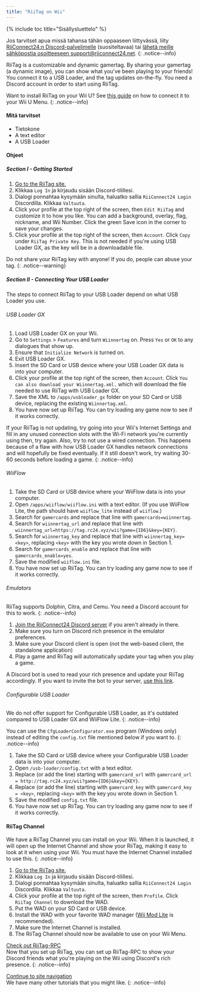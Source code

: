 ```yaml
---
title: "RiiTag on Wii"
---
```


{% include toc title="Sisällysluettelo" %}

Jos tarvitset apua missä tahansa tähän oppaaseen liittyvässä, liity [RiiConnect24:n Discord-palvelimelle](https://discord.gg/rc24) (suositeltavaa) tai [ lähetä meille sähköpostia osoitteeseen support@riiconnect24.net](mailto:support@riiconnect24.net).
{: .notice--info}

RiiTag is a customizable and dynamic gamertag. By sharing your gamertag (a dynamic image), you can show what you've been playing to your friends! You connect it to a USB Loader, and the tag updates on-the-fly. You need a Discord account in order to start using RiiTag.

Want to install RiiTag on your Wii U? See [this guide](riitag-wiiu) on how to connect it to your Wii U Menu.
{: .notice--info}

#### Mitä tarvitset

* Tietokone
* A text editor
* A USB Loader

#### Ohjeet

##### Section I - Getting Started

1. [Go to the RiiTag site.](https://tag.rc24.xyz/)
2. Klikkaa `Log In` ja kirjaudu sisään Discord-tilillesi.
3. Dialogi ponnahtaa kysymään sinulta, haluatko sallia `RiiConnect24 Login` Discordilla. Klikkaa `Valtuuta`.
4. Click your profile at the top right of the screen, then `Edit RiiTag` and customize it to how you like. You can add a background, overlay, flag, nickname, and Wii Number. Click the green Save icon in the corner to save your changes.
5. Click your profile at the top right of the screen, then `Account`. Click `Copy` under `RiiTag Private Key`. This is not needed if you're using USB Loader GX, as the key will be in a downloadable file.

Do not share your RiiTag key with anyone! If you do, people can abuse your tag.
{: .notice--warning}

##### Section II - Connecting Your USB Loader

The steps to connect RiiTag to your USB Loader depend on what USB Loader you use.

###### USB Loader GX

1. Load USB Loader GX on your Wii.
2. Go to `Settings` > `Features` and turn `Wiinnertag` on. Press `Yes` or `OK` to any dialogues that show up.
3. Ensure that `Initialize Network` is turned on.
4. Exit USB Loader GX.
5. Insert the SD Card or USB device where your USB Loader GX data is into your computer.
6. Click your profile at the top right of the screen, then `Account`. Click `You can also download your Wiinnertag.xml.` which will download the file needed to use RiiTag with USB Loader GX.
7. Save the XML to `/apps/usbloader_gx`  folder on your SD Card or USB device, replacing the existing `Wiinnertag.xml`.
8. You have now set up RiiTag. You can try loading any game now to see if it works correctly.

If your RiiTag is not updating, try going into your Wii's Internet Settings and fill in any unused connection slots with the Wi-Fi network you're currently using then, try again. Also, try to not use a wired connection. This happens because of a flaw with how USB Loader GX handles network connections and will hopefully be fixed eventually. If it still doesn't work, try waiting 30-60 seconds before loading a game.
{: .notice--info}

###### WiiFlow

1. Take the SD Card or USB device where your WiiFlow data is into your computer.
2. Open `/apps/wiiflow/wiiflow.ini` with a text editor. (If you use WiiFlow Lite, the path should have `wiiflow_lite` instead of `wiiflow`.)
3. Search for `gamercards` and replace that line with `gamercards=wiinnertag`.
4. Search for `wiinnertag_url` and replace that line with `wiinnertag_url=https://tag.rc24.xyz/wii?game={ID6}&key={KEY}`.
5. Search for `wiinnertag_key` and replace that line with `wiinnertag_key=<key>`, replacing `<key>` with the key you wrote down in Section 1.
6. Search for `gamercards_enable` and replace that line with `gamercards_enable=yes`.
7. Save the modified `wiiflow.ini` file.
8. You have now set up RiiTag. You can try loading any game now to see if it works correctly.

###### Emulators

RiiTag supports Dolphin, Citra, and Cemu. You need a Discord account for this to work.
{: .notice--info}

1. [Join the RiiConnect24 Discord server](https://discord.gg/rc24) if you aren't already in there.
2. Make sure you turn on Discord rich presence in the emulator preferences.
3. Make sure your Discord client is open (not the web-based client, the standalone application)
4. Play a game and RiiTag will automatically update your tag when you play a game.

A Discord bot is used to read your rich presence and update your RiiTag accordingly. If you want to invite the bot to your server, [use this link](https://discord.com/oauth2/authorize?client_id=596108891071447052&scope=bot).

###### Configurable USB Loader

We do not offer support for Configurable USB Loader, as it's outdated compared to USB Loader GX and WiiFlow Lite.
{: .notice--info}

You can use the `CfgLoaderConfigurator.exe` program (Windows only) instead of editing the `config.txt` file mentioned below if you want to.
{: .notice--info}

1. Take the SD Card or USB device where your Configurable USB Loader data is into your computer.
2. Open `/usb-loader/config.txt` with a text editor.
3. Replace (or add the line) starting with `gamercard_url` with `gamercard_url = http://tag.rc24.xyz/wii?game={ID6}&key={KEY}`.
4. Replace (or add the line) starting with `gamercard_key` with `gamercard_key = <key>`, replacing `<key>` with the key you wrote down in Section 1.
5. Save the modified `config.txt` file.
6. You have now set up RiiTag. You can try loading any game now to see if it works correctly.

#### RiiTag Channel

We have a RiiTag Channel you can install on your Wii. When it is launched, it will open up the Internet Channel and show your RiiTag, making it easy to look at it when using your Wii. You must have the Internet Channel installed to use this.
{: .notice--info}

1. [Go to the RiiTag site.](https://tag.rc24.xyz/)
2. Klikkaa `Log In` ja kirjaudu sisään Discord-tilillesi.
3. Dialogi ponnahtaa kysymään sinulta, haluatko sallia `RiiConnect24 Login` Discordilla. Klikkaa `Valtuuta`.
4. Click your profile at the top right of the screen, then `Profile`. Click `RiiTag Channel` to download the WAD.
5. Put the WAD on your SD Card or USB device.
6. Install the WAD with your favorite WAD manager ([Wii Mod Lite](wiimodlite) is recommended).
7. Make sure the Internet Channel is installed.
8. The RiiTag Channel should now be available to use on your Wii Menu.

[Check out RiiTag-RPC](https://github.com/RiiConnect24/RiiTag-RPC/releases/latest)<br> Now that you set up RiiTag, you can set up RiiTag-RPC to show your Discord friends what you're playing on the Wii using Discord's rich presence.
{: .notice--info}

[Continue to site navigation](site-navigation)<br> We have many other tutorials that you might like.
{: .notice--info}
